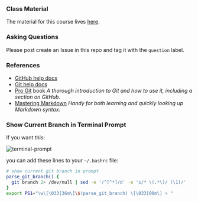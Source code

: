 ### Class Material
The material for this course lives [here](https://training.github.com/kit/advanced).

### Asking Questions
Please post create an Issue in this repo and tag it with the `question` label.

### References
- [GitHub help docs](https://help.github.com)
- [Git help docs](http://git-scm.com/docs)
- [Pro Git](http://git-scm.com/book/en/v2) book
  *A thorough introduction to Git and how to use it, including a section on GitHub.*
- [Mastering Markdown](https://guides.github.com/features/mastering-markdown/)
	*Handy for both learning and quickly looking up Markdown syntax.*

### Show Current Branch in Terminal Prompt
If you want this:

![terminal-prompt](https://cloud.githubusercontent.com/assets/2132216/7382003/b514a288-edbe-11e4-9162-ea065519ea08.png)

you can add these lines to your `~/.bashrc` file:

```bash
# show current git branch in prompt
parse_git_branch() {
  git branch 2> /dev/null | sed -e '/^[^*]/d' -e 's/* \(.*\)/ (\1)/'
}
export PS1="\w\[\033[36m\]\$(parse_git_branch) \[\033[00m\] > "
```
